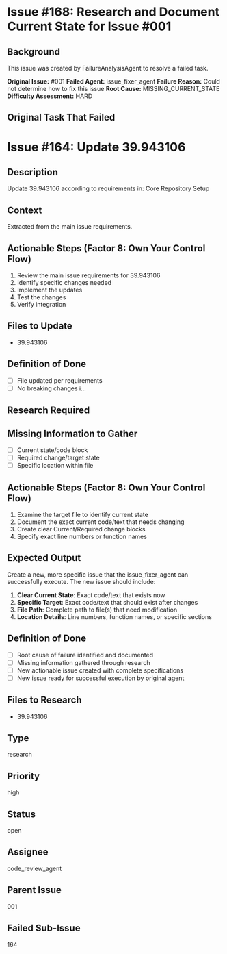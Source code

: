 # Issue #168: Research and Document Current State for Issue #001

## Background
This issue was created by FailureAnalysisAgent to resolve a failed task.

**Original Issue:** #001
**Failed Agent:** issue_fixer_agent
**Failure Reason:** Could not determine how to fix this issue
**Root Cause:** MISSING_CURRENT_STATE
**Difficulty Assessment:** HARD

## Original Task That Failed
# Issue #164: Update 39.943106

## Description
Update 39.943106 according to requirements in: Core Repository Setup

## Context
Extracted from the main issue requirements.

## Actionable Steps (Factor 8: Own Your Control Flow)
1. Review the main issue requirements for 39.943106
2. Identify specific changes needed
3. Implement the updates
4. Test the changes
5. Verify integration

## Files to Update
- 39.943106

## Definition of Done
- [ ] File updated per requirements
- [ ] No breaking changes i...

## Research Required
## Missing Information to Gather
- [ ] Current state/code block
- [ ] Required change/target state
- [ ] Specific location within file

## Actionable Steps (Factor 8: Own Your Control Flow)
1. Examine the target file to identify current state
2. Document the exact current code/text that needs changing
3. Create clear Current/Required change blocks
4. Specify exact line numbers or function names

## Expected Output
Create a new, more specific issue that the issue_fixer_agent can successfully execute. The new issue should include:

1. **Clear Current State**: Exact code/text that exists now
2. **Specific Target**: Exact code/text that should exist after changes
3. **File Path**: Complete path to file(s) that need modification
4. **Location Details**: Line numbers, function names, or specific sections

## Definition of Done
- [ ] Root cause of failure identified and documented
- [ ] Missing information gathered through research
- [ ] New actionable issue created with complete specifications
- [ ] New issue ready for successful execution by original agent

## Files to Research
- 39.943106

## Type
research

## Priority
high

## Status
open

## Assignee
code_review_agent

## Parent Issue
001

## Failed Sub-Issue
164
